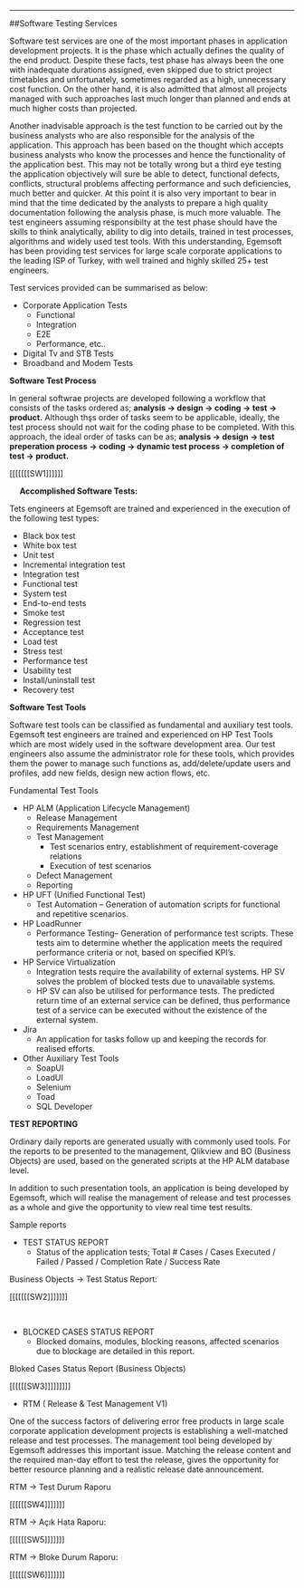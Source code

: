 - - -
##Software Testing Services


Software test services are one of the most important phases in application development projects. It is the phase which actually defines the quality of the end product. Despite these facts, test phase has always been the one with inadequate durations assigned, even skipped due to strict project timetables and unfortunately, sometimes regarded as a high, unnecessary cost function.
On the other hand, it is also admitted that almost all projects managed with such approaches last much longer than planned and ends at much higher costs than projected.

Another inadvisable approach is the test function to be carried out by the business analysts who are also responsible for the analysis of the application. This approach has been based on the thought which accepts business analysts who know the processes and hence the functionality of the application best. This may not be totally wrong but a third eye testing the application objectively will sure be able to detect, functional defects, conflicts, structural problems affecting performance and such deficiencies, much better and quicker. At this point it is also very important to bear in mind that the time dedicated by the analysts to prepare a high quality documentation following the analysis phase, is much more valuable.
The test engineers assuming responsibilty at the test phase should have the skills to think analytically, ability to dig into details, trained in test processes, algorithms and widely used test tools.
With this understanding, Egemsoft has been providing test services for large scale corporate applications to the leading ISP of Turkey, with well trained and highly skilled 25+ test engineers. 

Test services provided can be summarised as below:

- Corporate Application Tests
	- Functional
	- Integration
	- E2E
	- Performance, etc..
- Digital Tv and STB Tests
- Broadband and Modem Tests

**Software Test Process**

In general softwrae projects are developed following a workflow that consists of the tasks ordered as; **analysis -> design -> coding -> test -> product.** Although thşs order of tasks seem to be applicable, ideally, the test process should not wait for the coding phase to be completed. With this approach, the ideal order of tasks can be as; **analysis -> design -> test preperation process -> coding -> dynamic test process -> completion of test -> product.** 

[[[[[[[SW1]]]]]]


 
**Accomplished Software Tests:**

Tets engineers at Egemsoft are trained and experienced in the execution of the following test types:

- Black box test
- White box test
- Unit test
- Incremental integration test
- Integration test
- Functional test
- System test
- End-to-end tests
- Smoke test
- Regression test
- Acceptance test
- Load test
- Stress test
- Performance test
- Usability test
- Install/uninstall test
- Recovery test

**Software Test Tools**

Software test tools can be classified as fundamental and auxiliary test tools. Egemsoft test engineers are trained and experienced on HP Test Tools which are most widely used in the software development area. Our test engineers also assume the administrator role for these tools, which provides them the power to manage such functions as, add/delete/update users and profiles, add new fields, design new action flows, etc. 

Fundamental Test Tools  

- HP ALM (Application Lifecycle Management)  
	- Release Management
	- Requirements Management
	- Test Management
		- Test scenarios entry, establishment of requirement-coverage relations
		- Execution of test scenarios
	- Defect Management 
	- Reporting 
- HP UFT (Unified Functional Test)
	- Test Automation – Generation of automation scripts for functional and repetitive scenarios.
- HP LoadRunner 
	- Performance Testing– Generation of performance test scripts. These tests aim to determine whether the application meets the required performance criteria or not, based on specified KPI’s.
 
- HP Service Virtualization
	- Integration tests require the availability of external systems. HP SV solves the problem of blocked tests due to unavailable systems. 
	- HP SV can also be utilised for performance tests. The predicted return time of an external service can be defined, thus performance test of a service can be executed without the existence of the external system.
- Jira
	- An application for tasks follow up and keeping the records for realised efforts. 
- Other Auxiliary Test Tools
	- SoapUI
	- LoadUI
	- Selenium
	- Toad 
	- SQL Developer

**TEST REPORTING**

Ordinary daily reports are generated usually with commonly used tools. For the reports to be presented to the management, Qlikview and BO (Business Objects) are used, based on the generated scripts at the HP ALM database level.

In addition to such presentation tools, an application is being developed by Egemsoft, which will realise the management of release and test processes as a whole and give the opportunity to view real time test results. 

Sample reports

- TEST STATUS REPORT
	- Status of the application tests;
	Total # Cases / Cases Executed / Failed / Passed / Completion Rate / Success Rate 

Business Objects -> Test Status Report:

[[[[[[[SW2]]]]]]] 

 
- BLOCKED CASES STATUS REPORT  
	- Blocked domains, modules, blocking reasons, affected scenarios due to blockage are detailed in this report.  

Bloked Cases Status Report (Business Objects)  
 

[[[[[[SW3]]]]]]]]]
 

- RTM ( Release & Test Management V1)  

One of the success factors of delivering error free products in large scale corporate application development projects is establishing a well-matched release and test processes. The management tool being developed by Egemsoft addresses this important issue. Matching the release content and the required man-day effort to test the release, gives the opportunity for better resource planning and a realistic release date announcement.

RTM -> Test Durum Raporu  

[[[[[[SW4]]]]]]]

RTM -> Açık Hata Raporu:

[[[[[[SW5]]]]]]]

RTM -> Bloke Durum Raporu:

[[[[[[SW6]]]]]]]
